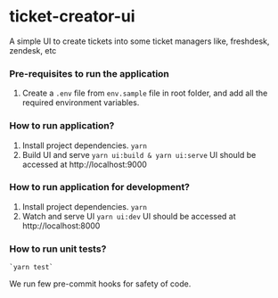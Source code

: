 # ticket-creator-ui

A simple UI to create tickets into some ticket managers like, freshdesk, zendesk, etc

### Pre-requisites to run the application

1. Create a `.env` file from `env.sample` file in root folder, and add all the required environment variables.

### How to run application?

1. Install project dependencies.
   `yarn`
2. Build UI and serve
   `yarn ui:build & yarn ui:serve`
   UI should be accessed at http://localhost:9000

### How to run application for development?

1. Install project dependencies.
   `yarn`
2. Watch and serve UI
   `yarn ui:dev`
   UI should be accessed at http://localhost:8000

### How to run unit tests?

    `yarn test`

We run few pre-commit hooks for safety of code.
